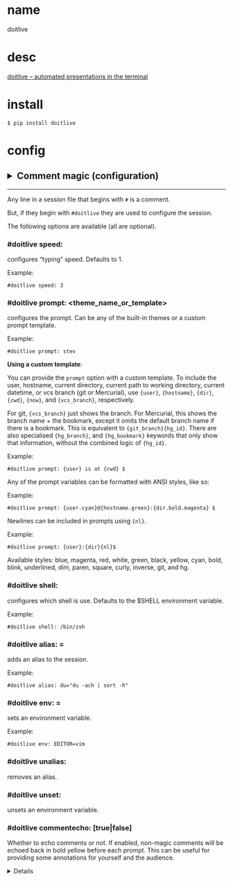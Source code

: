 # name

doitlive

# desc

[doitlive – automated presentations in the terminal](https://github.com/sloria/doitlive)

# install

`$ pip install doitlive`

# config

## <details><summary>Comment magic (configuration)</summary><p>
---------------------------------------------------------------------------------------------------------------------------------------------------------------------------------------------------------------------------------------------------------

Any line in a session file that begins with `#` is a comment.

But, if they begin with `#doitlive` they are used to configure the
session.

The following options are available (all are optional).

### #doitlive speed: <int>[](https://doitlive.readthedocs.io/en/stable/#doitlive-speed-int)

configures “typing” speed. Defaults to 1.

Example:

    #doitlive speed: 3

### #doitlive prompt: <theme_name_or_template>[](https://doitlive.readthedocs.io/en/stable/#doitlive-prompt-theme-name-or-template)

configures the prompt. Can be any of the built-in themes or a custom
prompt template.

Example:

    #doitlive prompt: stev

**Using a custom template**:

You can provide the `prompt` option with a custom template. To include
the user, hostname, current directory, current path to working
directory, current datetime, or vcs branch (git or Mercurial), use
`{user}`, `{hostname}`, `{dir}`, `{cwd}`, `{now}`, and `{vcs_branch}`,
respectively.

For git, `{vcs_branch}` just shows the branch. For Mercurial, this shows
the branch name + the bookmark, except it omits the default branch name
if there is a bookmark. This is equivalent to `{git_branch}{hg_id}`.
There are also specialised `{hg_branch}`, and `{hg_bookmark}` keywords
that only show that information, without the combined logic of
`{hg_id}`.

Example:

    #doitlive prompt: {user} is at {cwd} $

Any of the prompt variables can be formatted with ANSI styles, like so:

Example:

    #doitlive prompt: {user.cyan}@{hostname.green}:{dir.bold.magenta} $

Newlines can be included in prompts using `{nl}`.

Example:

    #doitlive prompt: {user}:{dir}{nl}$

Available styles: blue, magenta, red, white, green, black, yellow, cyan,
bold, blink, underlined, dim, paren, square, curly, inverse, git, and
hg.

### #doitlive shell: <shell>[](https://doitlive.readthedocs.io/en/stable/#doitlive-shell-shell)

configures which shell is use. Defaults to the $SHELL environment
variable.

Example:

    #doitlive shell: /bin/zsh

### #doitlive alias: <alias>=<command>[](https://doitlive.readthedocs.io/en/stable/#doitlive-alias-alias-command)

adds an alias to the session.

Example:

    #doitlive alias: du="du -ach | sort -h"

### #doitlive env: <envvar>=<value>[](https://doitlive.readthedocs.io/en/stable/#doitlive-env-envvar-value)

sets an environment variable.

Example:

    #doitlive env: EDITOR=vim

### #doitlive unalias: <alias>[](https://doitlive.readthedocs.io/en/stable/#doitlive-unalias-alias)

removes an alias.

### #doitlive unset: <envvar>[](https://doitlive.readthedocs.io/en/stable/#doitlive-unset-envvar)

unsets an environment variable.

### #doitlive commentecho: [true\|false][](https://doitlive.readthedocs.io/en/stable/#doitlive-commentecho-true-false)

Whether to echo comments or not. If enabled, non-magic comments will be
echoed back in bold yellow before each prompt. This can be useful for
providing some annotations for yourself and the audience.

</p><details>


# usage

## quickstart

1. Create a file called `session.sh`. Fill it with bash commands.

2. Run doitlive play session.sh

    `$ doitlive play session.sh`

4. Type your code.


## examples

    ```
    # Use the "sorin" prompt theme
    $ doitlive play session.sh -p sorin
    # To List available themes run `doitlive themes` or `doitlive themes --preview`

    # Increase speed
    $ doitlive play session.sh -s 3

    # Use zsh
    $ doitlive play session.sh --shell /bin/zsh
    ```

## Using the recorder

You can record session files using the built-in `recorder` command.

    `$ doitlive record`

This will start a recording session.
When you are finished recording, run the stop command.
All commands will be written to a `session.sh` file.


# tuts





